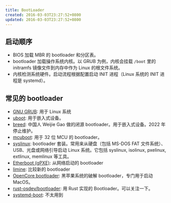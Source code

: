 ```yaml
---
title: BootLoader
created: 2016-03-03T23:27:52+0800
updated: 2016-03-03T23:27:52+0800
---
```


## 启动顺序

- BIOS 加载 MBR 的 bootloader 和分区表。
- bootloader 加载操作系统内核。以 GRUB 为例，内核会挂载 `/boot` 里的 initramfs 镜像文件到内存中作为 Linux 的根文件系统。
- 内核检测系统硬件。启动流程根据配置启动 INIT 进程（Linux 系统的 INIT 进程是 systemd）。


## 常见的 bootloader

- [GNU GRUB](./grub.md): 用于 Linux 系统
- [uboot](https://www.denx.de/wiki/U-Boot/): 用于嵌入式设备。
- [breed](https://breed.hackpascal.net/): 中国人 Weijie Gao 做的闭源 bootloader。用于嵌入式设备。2022 年停止维护。
- [mcuboot](https://github.com/mcu-tools/mcuboot): 用于 32 位 MCU 的 bootloader。
- [syslinux](https://wiki.syslinux.org/wiki/index.php?title=The_Syslinux_Project): bootloader 套装。常用来从硬盘（包括 MS-DOS FAT  文件系统）、USB、光盘或网络引导启动 Linux 系统。它包括 syslinux, isolinux, pxelinux, extlinux, memlinux 等工具。
- [Etherboot (gPXE)](http://etherboot.org/wiki/): 从网络启动的 bootloader
- [limine](https://github.com/limine-bootloader/limine): 比较新的 bootloader
- [OpenCore bootloader](https://github.com/acidanthera/OpenCorePkg): 黑苹果系统的破解 bootloader，专门用于启动 MacOS。
- [rust-osdev/bootloader](https://github.com/rust-osdev/bootloader): 用 Rust 实现的 Bootloader。可以关注一下。
- [systemd-boot](https://wiki.archlinux.org/title/Systemd-boot): 不太用到
